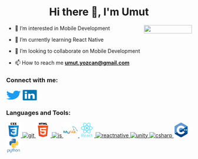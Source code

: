 <h1 align="center">Hi there 👋, I'm Umut</h1>

<img align="right" src="https://komarev.com/ghpvc/?username=UmutOzcan&color=fa324b&style=for-the-badge" height="23px" width="130px" />

- 👀 I’m interested in Mobile Development

- 🌱 I’m currently learning React Native

- 💞️ I’m looking to collaborate on Mobile Development 

- 📫 How to reach me **umut.yozcan@gmail.com**

<h3 align="left">Connect with me:</h3>
<p align="left">
<a href="https://twitter.com/balimcayvarmi" target="blank"><img align="center" src="https://github.com/devicons/devicon/blob/master/icons/twitter/twitter-original.svg" alt="UmutOzcan" height="30" width="40" /></a>
<a href="https://linkedin.com/in/umutyozcan" target="blank"><img align="center" src="https://github.com/devicons/devicon/blob/master/icons/linkedin/linkedin-original.svg" alt="UmutOzcan" height="30" width="40" /></a>
</p>

<h3 align="left">Languages and Tools:</h3>
<p align="left"> <a href="https://www.w3schools.com/css/" target="_blank"> <img src="https://raw.githubusercontent.com/devicons/devicon/master/icons/css3/css3-original-wordmark.svg" alt="css3" width="40" height="40"/> </a> <a href="https://git-scm.com/" target="_blank"> <img src="https://www.vectorlogo.zone/logos/git-scm/git-scm-icon.svg" alt="git" width="40" height="40"/> </a> <a href="https://www.w3.org/html/" target="_blank"> <img src="https://raw.githubusercontent.com/devicons/devicon/master/icons/html5/html5-original-wordmark.svg" alt="html5" width="40" height="40"/> </a>  <a href="https://www.javascript.com/" target="_blank"> <img src="https://upload.wikimedia.org/wikipedia/commons/9/99/Unofficial_JavaScript_logo_2.svg" alt="js" width="40" height="40"/> </a> <a href="https://www.mysql.com/" target="_blank"> <img src="https://raw.githubusercontent.com/devicons/devicon/master/icons/mysql/mysql-original-wordmark.svg" alt="mysql" width="40" height="40"/> </a> <a href="https://reactjs.org/" target="_blank"> <img src="https://raw.githubusercontent.com/devicons/devicon/master/icons/react/react-original-wordmark.svg" alt="react" width="40" height="40"/> </a> <a href="https://reactnative.dev/" target="_blank"> <img src="https://reactnative.dev/img/header_logo.svg" alt="reactnative" width="40" height="40"/> </a> <a href="https://unity.com/" target="_blank"> <img src="https://www.vectorlogo.zone/logos/unity3d/unity3d-icon.svg" alt="unity" width="40" height="40"/> </a> <a href="https://learn.microsoft.com/tr-tr/dotnet/csharp/" target="_blank"> <img src="https://upload.wikimedia.org/wikipedia/commons/0/0d/C_Sharp_wordmark.svg" alt="csharp" width="40" height="40"/> </a>  <a href="https://cplusplus.com/" target="_blank"> <img src="https://github.com/devicons/devicon/blob/master/icons/cplusplus/cplusplus-original.svg" alt="cplusplus" width="40" height="40"/> </a> <a href="https://www.python.org/" target="_blank"> <img src="https://github.com/devicons/devicon/blob/master/icons/python/python-original-wordmark.svg" alt="python" width="40" height="40"/> </a>  </p>

